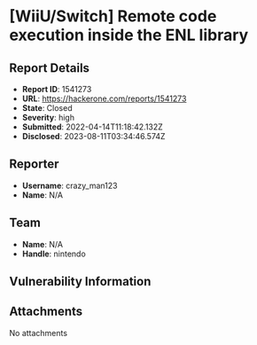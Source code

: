 # [WiiU/Switch] Remote code execution inside the ENL library

## Report Details
- **Report ID**: 1541273
- **URL**: https://hackerone.com/reports/1541273
- **State**: Closed
- **Severity**: high
- **Submitted**: 2022-04-14T11:18:42.132Z
- **Disclosed**: 2023-08-11T03:34:46.574Z

## Reporter
- **Username**: crazy_man123
- **Name**: N/A

## Team
- **Name**: N/A
- **Handle**: nintendo

## Vulnerability Information


## Attachments
No attachments
